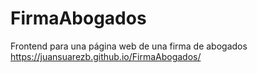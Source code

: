 # FirmaAbogados
Frontend para una página web de una firma de abogados
https://juansuarezb.github.io/FirmaAbogados/
